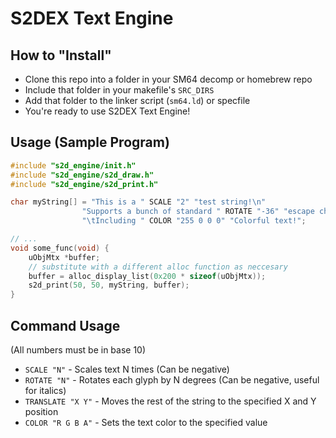 # S2DEX Text Engine

## How to "Install"
- Clone this repo into a folder in your SM64 decomp or homebrew repo
- Include that folder in your makefile's `SRC_DIRS`
- Add that folder to the linker script (`sm64.ld`) or specfile
- You're ready to use S2DEX Text Engine!

## Usage (Sample Program)
```c
#include "s2d_engine/init.h"
#include "s2d_engine/s2d_draw.h"
#include "s2d_engine/s2d_print.h"

char myString[] = "This is a " SCALE "2" "test string!\n"
                "Supports a bunch of standard " ROTATE "-36" "escape characters!\n"
                "\tIncluding " COLOR "255 0 0 0" "Colorful text!";

// ...
void some_func(void) {
	uObjMtx *buffer;
	// substitute with a different alloc function as neccesary
	buffer = alloc_display_list(0x200 * sizeof(uObjMtx));
	s2d_print(50, 50, myString, buffer);
}
```


## Command Usage
(All numbers must be in base 10)
- `SCALE "N"` - Scales text N times (Can be negative)
- `ROTATE "N"` - Rotates each glyph by N degrees (Can be negative, useful for italics)
- `TRANSLATE "X Y"` - Moves the rest of the string to the specified X and Y position
- `COLOR "R G B A"` - Sets the text color to the specified value
